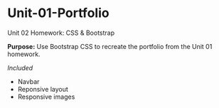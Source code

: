 # Unit-01-Portfolio
Unit 02 Homework: CSS & Bootstrap

**Purpose:** Use Bootstrap CSS to recreate the portfolio from the Unit 01 homework.

*Included*
- Navbar
- Reponsive layout
- Responsive images


